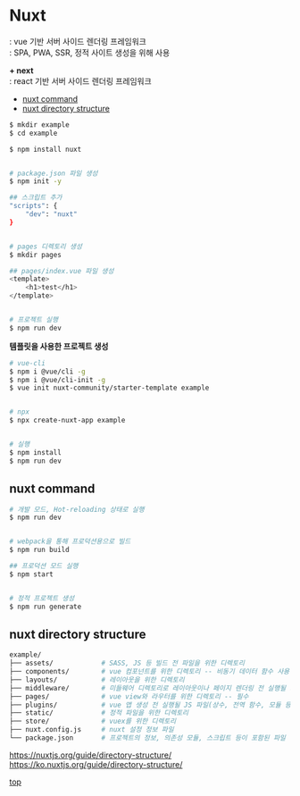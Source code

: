 # Nuxt
: vue 기반 서버 사이드 렌더링 프레임워크    
: SPA, PWA, SSR, 정적 사이트 생성을 위해 사용   

**+ next**  
: react 기반 서버 사이드 렌더링 프레임워크  


- [nuxt command](#nuxt-command)
- [nuxt directory structure](#nuxt-directory-structure)



```bash
$ mkdir example
$ cd example

$ npm install nuxt


# package.json 파일 생성
$ npm init -y

## 스크립트 추가
"scripts": {
    "dev": "nuxt"
}


# pages 디렉토리 생성
$ mkdir pages

## pages/index.vue 파일 생성
<template>
    <h1>test</h1>
</template>


# 프로젝트 실행
$ npm run dev
```


**템플릿을 사용한 프로젝트 생성**

```bash
# vue-cli
$ npm i @vue/cli -g
$ npm i @vue/cli-init -g
$ vue init nuxt-community/starter-template example


# npx
$ npx create-nuxt-app example


# 실행
$ npm install
$ npm run dev
```


## nuxt command

```bash
# 개발 모드, Hot-reloading 상태로 실행
$ npm run dev


# webpack을 통해 프로덕션용으로 빌드
$ npm run build

## 프로덕션 모드 실행
$ npm start


# 정적 프로젝트 생성
$ npm run generate
```



## nuxt directory structure

```bash
example/
├── assets/            # SASS, JS 등 빌드 전 파일을 위한 디렉토리
├── components/        # vue 컴포넌트를 위한 디렉토리 -- 비동기 데이터 함수 사용 불가
├── layouts/           # 레이아웃을 위한 디렉토리
├── middleware/        # 미들웨어 디렉토리로 레이아웃이나 페이지 렌더링 전 실행될 기능 정의 가능
├── pages/             # vue view와 라우터를 위한 디렉토리 -- 필수
├── plugins/           # vue 앱 생성 전 실행될 JS 파일(상수, 전역 함수, 모듈 등)을 위한 디렉토리
├── static/            # 정적 파일을 위한 디렉토리
├── store/             # vuex를 위한 디렉토리   
├── nuxt.config.js     # nuxt 설정 정보 파일
└── package.json       # 프로젝트의 정보, 의존성 모듈, 스크립트 등이 포함된 파일
```

https://nuxtjs.org/guide/directory-structure/
https://ko.nuxtjs.org/guide/directory-structure/



[top](#)
